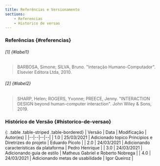 ```yaml
---
title: Referências e Versionamento
sections:
    - Referencias
    - Historico de versao
---
```


### Referências {#referencias}

###### [1] {#label1}
> BARBOSA, Simone; SILVA, Bruno. "Interação Humano-Computador". Elsevier Editora Ltda, 2010.

###### [2] {#label2}
> SHARP, Helen; ROGERS, Yvonne; PREECE, Jenny. "INTERACTION DESIGN beyond human-computer interaction". John Wiley & Sons, 2019.

### Histórico de Versão {#historico-de-versao}

<div class="table-responsive">

{: .table .table-striped .table-bordered}
| Versão | Data | Modificação | Autor(es) |
|--|--|--|--|
| 1.0 | 25/03/2021 | Adicionado topico Principios e Diretrizes do projeto | Eduardo Picolo |
| 2.0 | 24/03/2021 | Adicionando características da plataforma | Pedro Henrique |
| 3.0 | 24/03/2021 | Adicionando guia de estilo | Matheus Gabriel e Roberto Nobrega |
| 4.0 | 24/03/2021 | Adicionando metas de usabilidade | Igor Queiroz |

</div>
